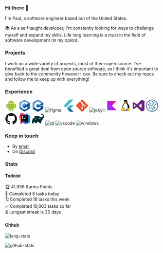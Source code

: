 ### Hi there 👋

I'm Paul, a software engineer based out of the United States. 

:books: As a self taught developer, I'm constantly looking for ways to challenge myself and expand my skills. Life long learning is a must in the field of software development (in my opion).

### Projects

I work on a wide variety of projects, most of them open source. I've benefited a great deal from open source software, so I think it's important to give back to the community however I can. Be sure to check out my repos and follow me to keep up with everything! 

### Experience

<p align="left">
  <img src="https://github.com/devicons/devicon/blob/v2.8.2/icons/android/android-original.svg" alt="android" width="40" height="40"/>
  <img src="https://github.com/devicons/devicon/blob/v2.8.2/icons/c/c-original.svg" alt="c" width="40" height="40"/>
  <img src="https://github.com/devicons/devicon/blob/v2.8.2/icons/cplusplus/cplusplus-original.svg" alt="cplusplus" width="40" height="40"/>
  <img src="https://www.vectorlogo.zone/logos/figma/figma-icon.svg" alt="figma" width="40" height="40"/>
  <img src="https://github.com/devicons/devicon/blob/v2.8.2/icons/flutter/flutter-original.svg" alt="flutter" width="40" height="40"/>
  <img src="https://github.com/devicons/devicon/blob/v2.8.2/icons/git/git-plain.svg" alt="git" width="40" height="40"/>
  <img src="https://www.vectorlogo.zone/logos/jekyllrb/jekyllrb-icon.svg" alt="jekyll" width="40" height="40"/>
  <img src="https://github.com/devicons/devicon/blob/v2.8.2/icons/kotlin/kotlin-original.svg" alt="kotlin" width="40" height="40"/>
  <img src="https://github.com/devicons/devicon/blob/v2.8.2/icons/linux/linux-original.svg" alt="linux" width="40" height="40"/>
  <img src="https://github.com/devicons/devicon/blob/v2.8.2/icons/visualstudio/visualstudio-plain.svg" alt="visual-studio" width="40" height="40"/>
  <img src="https://github.com/devicons/devicon/blob/v2.8.2/icons/sourcetree/sourcetree-original.svg" alt="sourcetree" width="40" heigh="40"/>
  <img src="https://github.com/devicons/devicon/blob/v2.8.2/icons/github/github-original.svg" alt="github" width="40" height="40"/>
  <img src="https://github.com/devicons/devicon/blob/v2.8.2/icons/intellij/intellij-original.svg" alt="intellij" width="40" height="40"/>
  <img src="https://github.com/devicons/devicon/blob/v2.8.2/icons/gradle/gradle-plain.svg" alt="gradle" width="40" height="40"/>
  <img src="https://cdn.jsdelivr.net/gh/devicons/devicon/icons/qt/qt-original.svg" alt="qt" width="40" />
  <img src="https://cdn.jsdelivr.net/gh/devicons/devicon/icons/vscode/vscode-original.svg" alt="vscode" width="40"/>
  <img src="https://cdn.jsdelivr.net/gh/devicons/devicon/icons/windows8/windows8-original.svg" alt="windows" width="40"/>
</p>

### Keep in touch

- By [email](mailto:developer.paul.123@gmail.com)
- On [Discord](https://discord.gg/CX2ybByRnt)

### Stats

#### Todoist
<!-- TODO-IST:START -->
🏆  41,936 Karma Points           
🌸  Completed 8 tasks today           
🗓  Completed 18 tasks this week           
✅  Completed 10,003 tasks so far           
⏳  Longest streak is 30 days
<!-- TODO-IST:END -->

#### Github

![lang-stats](https://github-readme-stats.vercel.app/api/top-langs/?username=developerpaul123&langs_count=10&layout=compact&hide=html&theme=radical) 

![github-stats](https://github-readme-stats.vercel.app/api?username=developerpaul123&show_icons=true&count_private=true&theme=radical)
